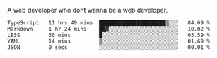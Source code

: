 A web developer who dont wanna be a web developer.

<!--START_SECTION:waka-->

```text
TypeScript   11 hrs 49 mins  █████████████████████▒░░░   84.69 %
Markdown     1 hr 24 mins    ██▓░░░░░░░░░░░░░░░░░░░░░░   10.02 %
LESS         30 mins         █░░░░░░░░░░░░░░░░░░░░░░░░   03.59 %
YAML         14 mins         ▒░░░░░░░░░░░░░░░░░░░░░░░░   01.69 %
JSON         0 secs          ░░░░░░░░░░░░░░░░░░░░░░░░░   00.01 %
```

<!--END_SECTION:waka-->

